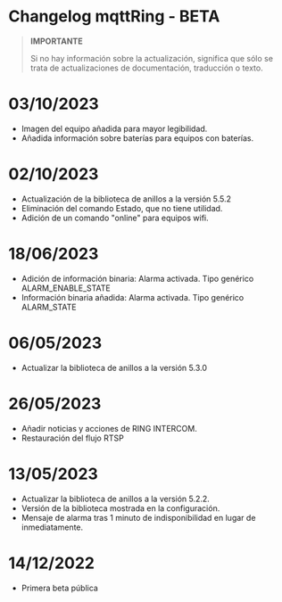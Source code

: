 # Changelog mqttRing - BETA

>**IMPORTANTE**
>
>Si no hay información sobre la actualización, significa que sólo se trata de actualizaciones de documentación, traducción o texto.

# 03/10/2023
- Imagen del equipo añadida para mayor legibilidad.
- Añadida información sobre baterías para equipos con baterías.

# 02/10/2023
- Actualización de la biblioteca de anillos a la versión 5.5.2
- Eliminación del comando Estado, que no tiene utilidad.
- Adición de un comando "online" para equipos wifi.

# 18/06/2023
- Adición de información binaria: Alarma activada. Tipo genérico ALARM_ENABLE_STATE
- Información binaria añadida: Alarma activada. Tipo genérico ALARM_STATE

# 06/05/2023
- Actualizar la biblioteca de anillos a la versión 5.3.0

# 26/05/2023
- Añadir noticias y acciones de RING INTERCOM.
- Restauración del flujo RTSP

# 13/05/2023
- Actualizar la biblioteca de anillos a la versión 5.2.2.
- Versión de la biblioteca mostrada en la configuración.
- Mensaje de alarma tras 1 minuto de indisponibilidad en lugar de inmediatamente.

# 14/12/2022
- Primera beta pública

